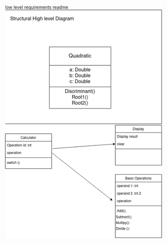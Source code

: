 low level requirements readme
![quadratic](StructuralQuadratic.png)
![basic operation](UML-class_basic.png )
